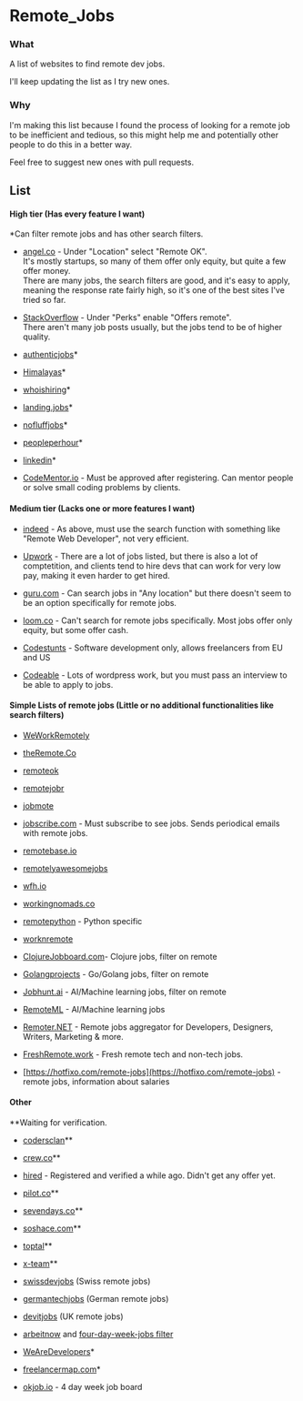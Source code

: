 # Remote_Jobs

### What

A list of websites to find remote dev jobs.

I'll keep updating the list as I try new ones.

### Why

I'm making this list because I found the process of looking for a remote job to be inefficient and tedious, so this might help me and potentially other people to do this in a better way.

Feel free to suggest new ones with pull requests.

## List

#### High tier (Has every feature I want)

*Can filter remote jobs and has other search filters.

* [angel.co](https://angel.co/) - Under "Location" select "Remote OK".   
It's mostly startups, so many of them offer only equity, but quite a few offer money.   
There are many jobs, the search filters are good, and it's easy to apply, meaning the response rate fairly high, so it's one of the best sites I've tried so far.

* [StackOverflow](https://stackoverflow.com/jobs?sort=i&r=true) - Under "Perks" enable "Offers remote".  
There aren't many job posts usually, but the jobs tend to be of higher quality.

* [authenticjobs](https://www.authenticjobs.com)*

* [Himalayas](https://himalayas.app)*

* [whoishiring](https://whoishiring.io/)*

* [landing.jobs](https://landing.jobs/jobs?page=1&remote=true)*

* [nofluffjobs](https://nofluffjobs.com/#/criteria=remote=100)*

* [peopleperhour](https://www.peopleperhour.com)*

* [linkedin](https://www.linkedin.com/jobs/)*

* [CodeMentor.io](https://www.codementor.io) - Must be approved after registering. Can mentor people or solve small coding problems by clients.

#### Medium tier (Lacks one or more features I want)

* [indeed](https://www.indeed.com) - As above, must use the search function with something like "Remote Web Developer", not very efficient.

* [Upwork](https://www.upwork.com/) - There are a lot of jobs listed, but there is also a lot of comptetition, and clients tend to hire devs that can work for very low pay, making it even harder to get hired.

* [guru.com](http://www.guru.com) - Can search jobs in "Any location" but there doesn't seem to be an option specifically for remote jobs.

* [loom.co](https://www.loom.co) - Can't search for remote jobs specifically. Most jobs offer only equity, but some offer cash.

* [Codestunts](https://codestunts.com/) - Software development only, allows freelancers from EU and US

* [Codeable](https://codeable.io/) - Lots of wordpress work, but you must pass an interview to be able to apply to jobs.

#### Simple Lists of remote jobs (Little or no additional functionalities like search filters)

* [WeWorkRemotely](https://weworkremotely.com/)

* [theRemote.Co](https://theRemote.co)

* [remoteok](https://remoteok.io/remote-dev-jobs)

* [remotejobr](https://remotejobr.com/)

* [jobmote](https://jobmote.com/)

* [jobscribe.com](http://jobscribe.com) - Must subscribe to see jobs. Sends periodical emails with remote jobs.

* [remotebase.io](https://remotebase.io/)

* [remotelyawesomejobs](https://www.remotelyawesomejobs.com/)

* [wfh.io](https://www.wfh.io/)

* [workingnomads.co](https://www.workingnomads.co/jobs)

* [remotepython](https://www.remotepython.com/) - Python specific

* [worknremote](https://worknremote.com)

* [ClojureJobboard.com](https://clojurejobboard.com/remote-clojure-jobs.html)- Clojure jobs, filter on remote

* [Golangprojects](https://www.golangprojects.com/golang-remote-jobs.html) - Go/Golang jobs, filter on remote

* [Jobhunt.ai](https://jobhunt.ai/machinelearning-remote-jobs.html) - AI/Machine learning jobs, filter on remote 

* [RemoteML](https://remoteml.com/) - AI/Machine learning jobs

* [Remoter.NET](https://remoter.net) - Remote jobs aggregator for Developers, Designers, Writers, Marketing & more.

* [FreshRemote.work](https://freshremote.work/) - Fresh remote tech and non-tech jobs.

* [https://hotfixo.com/remote-jobs](https://hotfixo.com/remote-jobs) - remote jobs, information about salaries

#### Other

**Waiting for verification.

* [codersclan](https://www.codersclan.com/)**

* [crew.co](https://crew.co/)**

* [hired](https://hired.com/) - Registered and verified a while ago. Didn't get any offer yet.

* [pilot.co](https://pilot.co/)**

* [sevendays.co](https://www.sevendays.co)**

* [soshace.com](https://soshace.com/)**

* [toptal](https://www.toptal.com)**

* [x-team](https://x-team.com)**

* [swissdevjobs](https://swissdevjobs.ch/jobs/all/remote) (Swiss remote jobs)

* [germantechjobs](https://germantechjobs.de/jobs/all/remote) (German remote jobs)

* [devitjobs](https://devitjobs.uk/jobs/all/remote) (UK remote jobs)

* [arbeitnow](https://arbeitnow.com/remote-jobs) and [four-day-week-jobs filter](https://arbeitnow.com/four-day-week-jobs)

* [WeAreDevelopers](https://www.wearedevelopers.com/)* 

* [freelancermap.com](https://www.freelancermap.com/projects/remote.html)*

* [okjob.io](https://www.okjob.io) - 4 day week job board 
